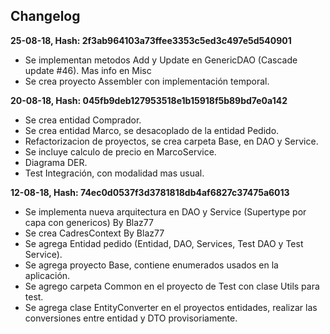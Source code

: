 ## Changelog

**25-08-18, Hash: 2f3ab964103a73ffee3353c5ed3c497e5d540901**

* Se implementan metodos Add y Update en GenericDAO (Cascade update #46). Mas info en Misc
* Se crea proyecto Assembler con implementación temporal.

**20-08-18, Hash: 045fb9deb127953518e1b15918f5b89bd7e0a142**

* Se crea entidad Comprador.
* Se crea entidad Marco, se desacoplado de la entidad Pedido.
* Refactorizacion de proyectos, se crea carpeta Base, en DAO y Service.
* Se incluye calculo de precio en MarcoService.
* Diagrama DER.
* Test Integración, con modalidad mas usual.

**12-08-18, Hash: 74ec0d0537f3d3781818db4af6827c37475a6013**

* Se implementa nueva arquitectura en DAO y Service (Supertype por capa con genericos) By Blaz77
* Se crea CadresContext By Blaz77
* Se agrega Entidad pedido (Entidad, DAO, Services, Test DAO y Test Service).
* Se agrega proyecto Base, contiene enumerados usados en la aplicación.
* Se agrego carpeta Common en el proyecto de Test con clase Utils para test.
* Se agrega clase EntityConverter en el proyectos entidades, realizar las conversiones entre entidad y DTO provisoriamente.

